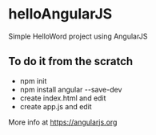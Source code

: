 helloAngularJS
==============

Simple HelloWord project using AngularJS

To do it from the scratch
-------------------------

- npm init
- npm install angular --save-dev
- create index.html and edit
- create app.js and edit

More info at <https://angularjs.org>